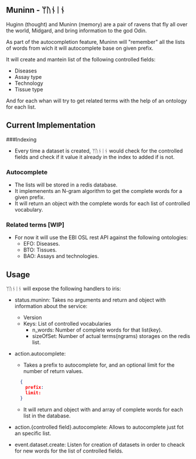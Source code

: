 Muninn - ᛘᚢᚾᛁᚾ 
---
Huginn (thought) and Muninn (memory) are a pair of ravens that fly all over the world, Midgard, and bring information to the god Odin.

As part of the autocompletion feature, Muninn will "remember" all the lists of words from wich it will autocomplete base on given prefix.

It will create and mantein list of the following controlled fields:
  - Diseases 
  - Assay type
  - Technology
  - Tissue type

And for each whan will try to get related terms with the help of an ontology for each list.

## Current Implementation

###Indexing
- Every time a dataset is created, ᛘᚢᚾᛁᚾ  would check for the controlled fields and check if it value it already in the index to added if is not.

### Autocomplete
- The lists will be stored in a redis database.
- It implemenents an N-gram algorithm to get the complete words for a given prefix.
- It will return an object with the complete words for each list of controlled vocabulary.

### Related terms [WIP]
- For now it will use the EBI OSL rest API against the following ontologies:
  - EFO: Diseases.
  - BTO: Tissues.
  - BAO: Assays and technologies.

## Usage

ᛘᚢᚾᛁᚾ will expose the following handlers to iris:

- status.muninn: Takes no arguments and return and object with information about the service:
  - Version
  - Keys: List of controlled vocabularies
    - n_words: Number of complete words for that list(key).
    - sizeOfSet: Number of actual terms(ngrams) storages on the redis list.

- action.autocomplete: 
  - Takes a prefix to autocomplete for, and an optional limit for the number of return values.
  ```json
    {
      prefix:
      limit:
    }
  ```
  - It will return and object with and array of complete words for each list in the database.

- action.{controlled field}.autocomplete: Allows to autocomplete just fot an specific list.

- event.dataset.create: Listen for creation of datasets in order to cheack for new words for the list of controlled fields.


